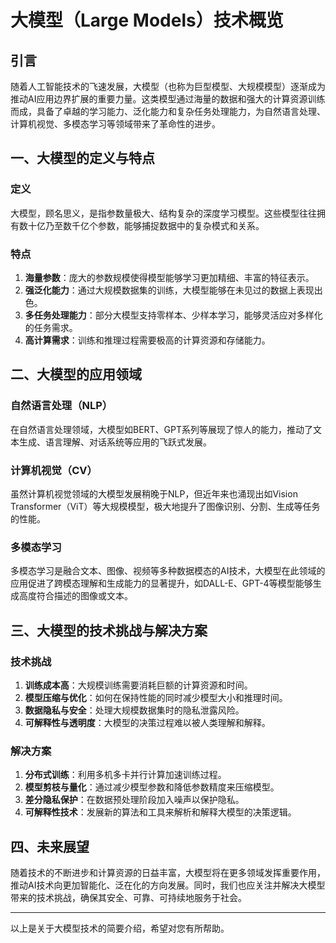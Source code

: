 # 大模型（Large Models）技术概览

## 引言

随着人工智能技术的飞速发展，大模型（也称为巨型模型、大规模模型）逐渐成为推动AI应用边界扩展的重要力量。这类模型通过海量的数据和强大的计算资源训练而成，具备了卓越的学习能力、泛化能力和复杂任务处理能力，为自然语言处理、计算机视觉、多模态学习等领域带来了革命性的进步。

## 一、大模型的定义与特点

### 定义

大模型，顾名思义，是指参数量极大、结构复杂的深度学习模型。这些模型往往拥有数十亿乃至数千亿个参数，能够捕捉数据中的复杂模式和关系。

### 特点

1. **海量参数**：庞大的参数规模使得模型能够学习更加精细、丰富的特征表示。
2. **强泛化能力**：通过大规模数据集的训练，大模型能够在未见过的数据上表现出色。
3. **多任务处理能力**：部分大模型支持零样本、少样本学习，能够灵活应对多样化的任务需求。
4. **高计算需求**：训练和推理过程需要极高的计算资源和存储能力。

## 二、大模型的应用领域

### 自然语言处理（NLP）

在自然语言处理领域，大模型如BERT、GPT系列等展现了惊人的能力，推动了文本生成、语言理解、对话系统等应用的飞跃式发展。

### 计算机视觉（CV）

虽然计算机视觉领域的大模型发展稍晚于NLP，但近年来也涌现出如Vision Transformer（ViT）等大规模模型，极大地提升了图像识别、分割、生成等任务的性能。

### 多模态学习

多模态学习是融合文本、图像、视频等多种数据模态的AI技术，大模型在此领域的应用促进了跨模态理解和生成能力的显著提升，如DALL-E、GPT-4等模型能够生成高度符合描述的图像或文本。

## 三、大模型的技术挑战与解决方案

### 技术挑战

1. **训练成本高**：大规模训练需要消耗巨额的计算资源和时间。
2. **模型压缩与优化**：如何在保持性能的同时减少模型大小和推理时间。
3. **数据隐私与安全**：处理大规模数据集时的隐私泄露风险。
4. **可解释性与透明度**：大模型的决策过程难以被人类理解和解释。

### 解决方案

1. **分布式训练**：利用多机多卡并行计算加速训练过程。
2. **模型剪枝与量化**：通过减少模型参数和降低参数精度来压缩模型。
3. **差分隐私保护**：在数据预处理阶段加入噪声以保护隐私。
4. **可解释性技术**：发展新的算法和工具来解析和解释大模型的决策逻辑。

## 四、未来展望

随着技术的不断进步和计算资源的日益丰富，大模型将在更多领域发挥重要作用，推动AI技术向更加智能化、泛在化的方向发展。同时，我们也应关注并解决大模型带来的技术挑战，确保其安全、可靠、可持续地服务于社会。

---

以上是关于大模型技术的简要介绍，希望对您有所帮助。
